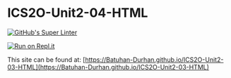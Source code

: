 # ICS2O-Unit2-04-HTML

[![GitHub's Super Linter](https://github.com/Batuhan-Durhan/ICS2O-Unit2-03-HTML/workflows/GitHub's%20Super%20Linter/badge.svg)](https://github.com/Batuhan-Durhan/ICS2O-Unit2-03-HTML/actions)

[![Run on Repl.it](https://repl.it/badge/github/Batuhan-Durhan/ICS2O-Unit2-03-HTML)](https://repl.it/github/Batuhan-Durhan/ICS2O-Unit2-03-HTML)

This site can be found at: [https://Batuhan-Durhan.github.io/ICS2O-Unit2-03-HTML](https://Batuhan-Durhan.github.io/ICS2O-Unit2-03-HTML)

